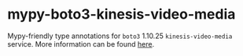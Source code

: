 # mypy-boto3-kinesis-video-media

Mypy-friendly type annotations for `boto3` 1.10.25 `kinesis-video-media` service.
More information can be found [here](https://github.com/vemel/mypy_boto3).